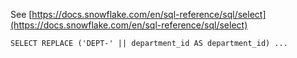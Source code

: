 See [https://docs.snowflake.com/en/sql-reference/sql/select](https://docs.snowflake.com/en/sql-reference/sql/select)
```
SELECT REPLACE ('DEPT-' || department_id AS department_id) ...
```
